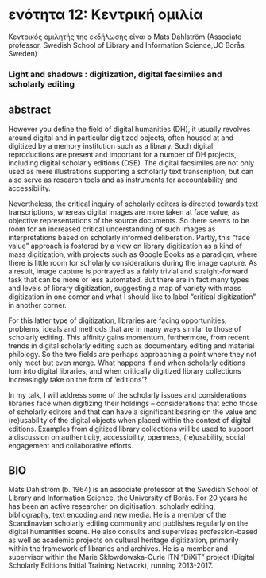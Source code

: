 
<h1>ενότητα 12: Κεντρική ομιλία </h1>

Κεντρικός ομιλητής της εκδήλωσης είναι ο Mats Dahlström (Associate professor, Swedish School of Library and Information Science,UC Borås, Sweden)</lb>
 <h3> Light and shadows : digitization, digital facsimiles and scholarly editing</h3>
 <h2>abstract</h2>
However you define the field of digital humanities (DH), it usually revolves around digital and in particular digitized objects, often housed at and digitized by a memory institution such as a library. Such digital reproductions are present and important for a number of DH projects, including digital scholarly editions (DSE). The digital facsimiles are not only used as mere illustrations supporting a scholarly text transcription, but can also serve as research tools and as instruments for accountability and accessibility. 

Nevertheless, the critical inquiry of scholarly editors is directed towards text transcriptions, whereas digital images are more taken at face value, as objective representations of the source documents. So there seems to be room for an increased critical understanding of such images as interpretations based on scholarly informed deliberation. Partly, this “face value” approach is fostered by a view on library digitization as a kind of mass digitization, with projects such as Google Books as a paradigm, where there is little room for scholarly considerations during the image capture. As a result, image capture is portrayed as a fairly trivial and straight-forward task that can be more or less automated. But there are in fact many types and levels of library digitization, suggesting a map of variety with mass digitization in one corner and what I should like to label “critical digitization” in another corner.

For this latter type of digitization, libraries are facing opportunities, problems, ideals and methods that are in many ways similar to those of scholarly editing. This affinity gains momentum, furthermore, from recent trends in digital scholarly editing such as documentary editing and material philology. So the two fields are perhaps approaching a point where they not only meet but even merge. What happens if and when scholarly editions turn into digital libraries, and when critically digitized library collections increasingly take on the form of ‘editions’?

In my talk, I will address some of the scholarly issues and considerations libraries face when digitizing their holdings – considerations that echo those of scholarly editors and that can have a significant bearing on the value and (re)usability of the digital objects when placed within the context of digital editions. Examples from digitized library collections will be used to support a discussion on authenticity, accessibility, openness, (re)usability, social engagement and collaborative efforts.

<h2>BIO</h2>
Mats Dahlström (b. 1964) is an associate professor at the Swedish School of Library and Information Science, the University of Borås. For 20 years he has been an active researcher on digitisation, scholarly editing, bibliography, text encoding and new media. He is a member of the Scandinavian scholarly editing community and publishes regularly on the digital humanities scene. He also consults and supervises profession-based as well as academic projects on cultural heritage digitization, primarily within the framework of libraries and archives. He is a member and supervisor within the Marie Skłowdowska-Curie ITN “DiXiT” project (Digital Scholarly Editions Initial Training Network), running 2013-2017.​</h3>
<ul>

